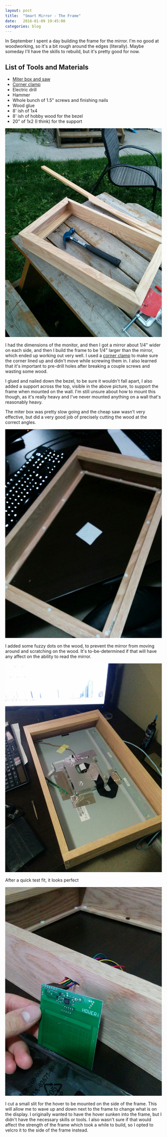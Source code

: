 ```yaml
---
layout: post
title:  "Smart Mirror - The Frame"
date:   2016-01-09 19:45:00
categories: blog
---
```

In September I spent a day building the frame for the mirror. I'm no good at woodworking, so it's a bit rough around the edges (literally). Maybe someday I'll have the skills to rebuild, but it's pretty good for now.

## List of Tools and Materials
 * [Miter box and saw](https://www.homedepot.ca/en/home/p.clamping-miter-box.1000116597.html)
 * [Corner clamp](http://www.homedepot.com/p/Pony-3-in-Corner-Clamp-9166-K/100180604)
 * Electric drill
 * Hammer
 * Whole bunch of 1.5" screws and finishing nails
 * Wood glue
 * 8' ish of 1x4
 * 8' ish of hobby wood for the bezel
 * 20" of 1x2 (I think) for the support

![](/img/20150109/IMG_20150921_183245.jpg)

I had the dimensions of the monitor, and then I got a mirror about 1/4" wider on each side, and then I build the frame to be 1/4" larger than the mirror, which ended up working out very well. I used a [corner clamp](http://www.homedepot.com/p/Pony-3-in-Corner-Clamp-9166-K/100180604) to make sure the corner lined up and didn't move while screwing them in. I also learned that it's important to pre-drill holes after breaking a couple screws and wasting some wood.

I glued and nailed down the bezel, to be sure it wouldn't fall apart, I also added a support across the top, visible in the above picture, to support the frame when mounted on the wall. I'm still unsure about how to mount this though, as it's really heavy and I've never mounted anything on a wall that's reasonably heavy.

The miter box was pretty slow going and the cheap saw wasn't very effective, but did a very good job of precisely cutting the wood at the correct angles.

![](/img/20150109/IMG_20150921_184650.jpg)

I added some fuzzy dots on the wood, to prevent the mirror from moving around and scratching on the wood. It's to-be-determined if that will have any affect on the ability to read the mirror.

![](/img/20150109/IMG_20150921_184905.jpg)

After a quick test fit, it looks perfect

![](/img/20150109/IMG_20160102_142413.jpg)

I cut a small slit for the hover to be mounted on the side of the frame. This will allow me to wave up and down next to the frame to change what is on the display. I originally wanted to have the hover sunken into the frame, but I didn't have the necessary skills or tools. I also wasn't sure if that would affect the strength of the frame which took a while to build, so I opted to velcro it to the side of the frame instead.
